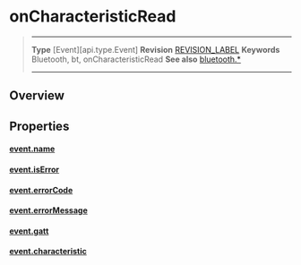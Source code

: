 # onCharacteristicRead

> --------------------- ------------------------------------------------------------------------------------------
> __Type__              [Event][api.type.Event]
> __Revision__          [REVISION_LABEL](REVISION_URL)
> __Keywords__          Bluetooth, bt, onCharacteristicRead
> __See also__          [bluetooth.*](/plugin.bluetooth.md)
> --------------------- ------------------------------------------------------------------------------------------

## Overview

## Properties

#### [event.name](/plugin.bluetooth.type.Gatt.event.onCharacteristicRead.name.md)

#### [event.isError](/plugin.bluetooth.type.Gatt.event.onCharacteristicRead.isError.md)

#### [event.errorCode](/plugin.bluetooth.type.Gatt.event.onCharacteristicRead.errorCode.md)

#### [event.errorMessage](/plugin.bluetooth.type.Gatt.event.onCharacteristicRead.errorMessage.md)

#### [event.gatt](/plugin.bluetooth.type.Gatt.event.onCharacteristicRead.gatt.md)

#### [event.characteristic](/plugin.bluetooth.type.Gatt.event.onCharacteristicRead.characteristic.md)